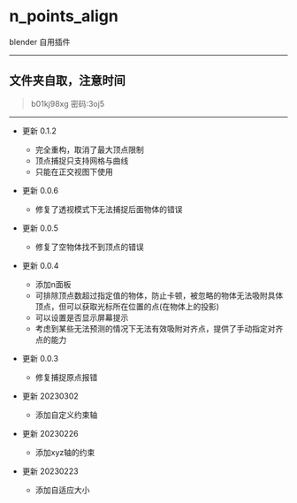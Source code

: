 # n_points_align
blender 自用插件

---
## 文件夹自取，注意时间
> b01kj98xg
> 密码:3oj5
---
* 更新 0.1.2
  - 完全重构，取消了最大顶点限制
  - 顶点捕捉只支持网格与曲线
  - 只能在正交视图下使用
  
* 更新 0.0.6
  - 修复了透视模式下无法捕捉后面物体的错误

* 更新 0.0.5
  - 修复了空物体找不到顶点的错误

* 更新 0.0.4
  - 添加n面板
  - 可排除顶点数超过指定值的物体，防止卡顿，被忽略的物体无法吸附具体顶点，但可以获取光标所在位置的点(在物体上的投影)
  - 可以设置是否显示屏幕提示
  - 考虑到某些无法预测的情况下无法有效吸附对齐点，提供了手动指定对齐点的能力

* 更新 0.0.3

  - 修复捕捉原点报错

* 更新 20230302

  - 添加自定义约束轴

* 更新 20230226

  - 添加xyz轴的约束

* 更新 20230223

  - 添加自适应大小




